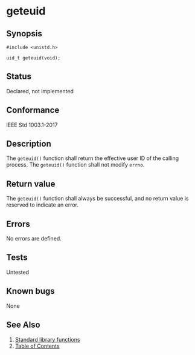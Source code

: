 # geteuid

## Synopsis

`#include <unistd.h>`

`uid_t geteuid(void);`

## Status

Declared, not implemented

## Conformance

IEEE Std 1003.1-2017

## Description

The `geteuid()` function shall return the effective user ID of the calling process. The `geteuid()` function shall not
modify `errno`.

## Return value

The `geteuid()` function shall always be successful, and no return value is reserved to indicate an error.

## Errors

No errors are defined.

## Tests

Untested

## Known bugs

None

## See Also

1. [Standard library functions](../functions.md)
2. [Table of Contents](../../../README.md)
